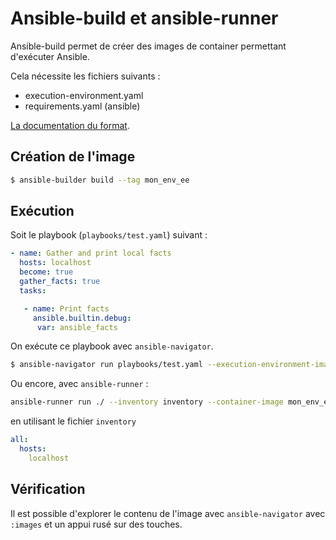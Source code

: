 # Ansible-build et ansible-runner

Ansible-build permet de créer des images de container permettant d'exécuter Ansible.

Cela nécessite les fichiers suivants :

- execution-environment.yaml
- requirements.yaml (ansible)

[La documentation du format](https://docs.ansible.com/automation-controller/latest/html/userguide/ee_reference.html#dependencies).

## Création de l'image

```bash
$ ansible-builder build --tag mon_env_ee
```

## Exécution

Soit le playbook (`playbooks/test.yaml`) suivant :

```yaml
- name: Gather and print local facts
  hosts: localhost
  become: true
  gather_facts: true
  tasks:

   - name: Print facts
     ansible.builtin.debug:
      var: ansible_facts
```

On exécute ce playbook avec `ansible-navigator`.

```bash
$ ansible-navigator run playbooks/test.yaml --execution-environment-image mon_env_ee --mode stdout --pull-policy missing                                    ─╯
```

Ou encore, avec `ansible-runner` : 

```bash
ansible-runner run ./ --inventory inventory --container-image mon_env_ee:latest -p playbooks/test.yaml
```

en utilisant le fichier `inventory`

```yaml
all:
  hosts:
    localhost
```

## Vérification

Il est possible d'explorer le contenu de l'image avec `ansible-navigator` avec `:images` et un appui rusé sur des touches.
